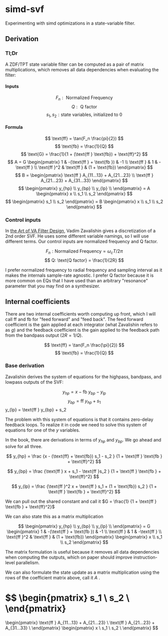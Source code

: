 # simd-svf

Experimenting with simd optimizations in a state-variable filter.

## Derivation
### Tl;Dr

A ZDF/TPT state variable filter can be computed as a pair of matrix multiplications, which removes all data dependencies when evaluating the filter:

#### Inputs
$$
  F_n: \text{ Normalized Frequency}
$$
$$
  Q: \text{ Q factor }
$$
$$
  s_1, s_2: \text{state variables, initialized to 0}
$$

#### Formula
$$
  \text{ff} = \tan(F_n \frac{pi}{2})
$$
$$
  \text{fb} = \frac{1}{Q}
$$
$$
  \text{G}  = \frac{1}{1 + (\text{ff } \text{fb}) + \text{ff}^2}
$$
$$
  A = G \begin{pmatrix}
  1 & -(\text{ff } + \text{fb }) & -1 \\
  \text{ff } & 1 & -\text{ff } \\
  \text{ff }^2 & \text{ff } & (1 + \text{fb})
  \end{pmatrix}
$$
$$
B = \begin{pmatrix}
  \text{ff } A_{11...13} + A_{21...23} \\
  \text{ff } A_{21...23} + A_{31...33}
\end{pmatrix}
$$
$$
\begin{pmatrix}
y_{hp} \\
y_{bp} \\
y_{lp} \\
\end{pmatrix}
= A
\begin{pmatrix}
  x \\
  s_1 \\
  s_2
\end{pmatrix}
$$
$$
\begin{pmatrix}
s_1 \\
s_2
\end{pmatrix}
= B
\begin{pmatrix}
  x \\
  s_1 \\
  s_2
\end{pmatrix}
$$

### Control inputs
In [the Art of VA Filter Design](https://www.native-instruments.com/fileadmin/ni_media/downloads/pdf/VAFilterDesign_2.1.0.pdf), Vadim Zavalishin gives a discretization of a 2nd order SVF. He uses some different variable namings, so I will use different terms. Our control inputs are normalized frequency and Q factor.

$$
F_n : \text{Normalized Frequency} = \omega_c T/ 2\pi
$$
$$
Q: \text{Q factor} = \frac{1}{2R}
$$

I prefer normalized frequency to radial frequency and sampling interval as it makes the internals sample-rate agnostic. I prefer Q factor because it is more common on EQs that I have used than an arbitrary "resonance" parameter that you may find on a synthesizer.

## Internal coefficients

There are two internal coefficients worth computing up front, which I will call $\text{ff}$ and $\text{fb}$ for "feed forward" and "feed back". The feed forward coefficient is the gain applied at each integrator (what Zavalishin refers to as $g$) and the feedback coefficient is the gain applied to the feedback path from the bandpass output ($2R = 1/Q$).

$$
  \text{ff} = \tan(F_n \frac{\pi}{2})
$$
$$
  \text{fb} = \frac{1}{Q}
$$

### Base derivation

Zavalishin derives the system of equations for the highpass, bandpass, and lowpass outputs of the SVF:

$$
y_{hp} = x - \text{fb } y_{bp} - y_{lp}
$$
$$
y_{bp} = \text{ff } y_{hp} + s_1
$$
y_{lp} = \text{ff } y_{bp} + s_2
$$
$$

The problem with this system of equations is that it contains zero-delay feedback loops. To realize it in code we need to solve this system of equations for one of the $y$ variables.

In the book, there are derivations in terms of $y_{hp}$ and $y_{bp}$. We go ahead and solve for all three.

$$
y_{hp} = \frac
{x - (\text{ff} + \text{fb}) s_1 - s_2 }
{1 + \text{ff } \text{fb } + \text{ff}^2}
$$

$$
y_{bp} = \frac
{\text{ff } x + s_1 - \text{ff }s_2 }
{1 + \text{ff } \text{fb } + \text{ff}^2}
$$

$$
y_{lp} = \frac
{\text{ff }^2 x + \text{ff } s_1 + (1 + \text{fb}) s_2 }
{1 + \text{ff } \text{fb } + \text{ff}^2}
$$

We can pull out the shared constant and call it $G = \frac{1} {1 + \text{ff } \text{fb } + \text{ff}^2}$

We can also state this as a matrix multiplication

$$
\begin{pmatrix}
y_{hp} \\
y_{bp} \\
y_{lp} \\
\end{pmatrix}
= G
\begin{pmatrix}
1 & -(\text{ff } + \text{fb }) & -1 \\
\text{ff } & 1 & -\text{ff } \\
\text{ff }^2 & \text{ff } & (1 + \text{fb})
\end{pmatrix}
\begin{pmatrix}
x \\
s_1 \\
s_2
\end{pmatrix}
$$

The matrix formulation is useful because it removes all data dependencies when computing the outputs, which on paper should improve instruction-level parallelism.


We can also formulate the state update as a matrix multiplication using the rows of the coefficient matrix above, call it $A$ .

<!-- comment for github -->

$$
\begin{pmatrix}
  s_1 \\
  s_2 \\
\end{pmatrix}
=
\begin{pmatrix}
  \text{ff } A_{11...13} + A_{21...23} \\
  \text{ff } A_{21...23} + A_{31...33} \\
\end{pmatrix}
\begin{pmatrix}
  x \\
  s_1 \\
  s_2 \\
\end{pmatrix}
$$

<!-- comment for github -->

